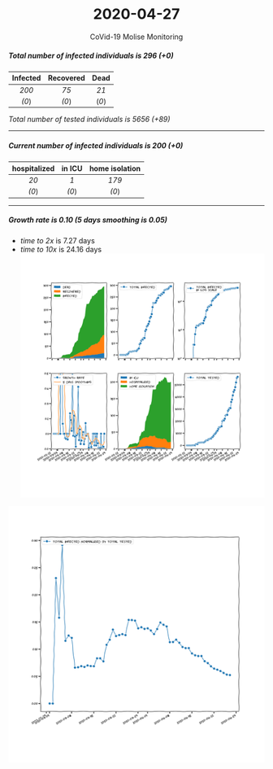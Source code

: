 <div align='center'>

# 2020-04-27
CoVid-19 Molise Monitoring
</div>

##### Total number of infected individuals is 296 (+0)
Infected | Recovered | Dead
:---: | :---: | :---:
*200* | *75* | *21*
*(0*) | *(0*) | (*0*)

*Total number of tested individuals is 5656 (+89)*
***
##### Current number of infected individuals is 200 (+0)
hospitalized | in ICU | home isolation
:---: | :---: | :---:
*20* |*1* |*179*
*(0*) |*(0*) |*(0*)
***
##### Growth rate is 0.10 (5 days smoothing is 0.05)
- *time to 2x* is 7.27 days
- *time to 10x* is 24.16 days
![stats][stats]

![infected_normalized][infected_normalized]

[stats]: stats_Molise.png
[infected_normalized]: infected_normalized_Molise.png
